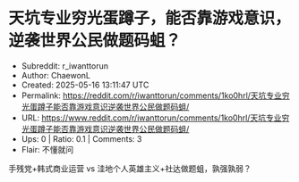 # 天坑专业穷光蛋蹲子，能否靠游戏意识，逆袭世界公民做题码蛆？

- Subreddit: r_iwanttorun
- Author: ChaewonL
- Created: 2025-05-16 13:11:47 UTC
- Permalink: https://reddit.com/r/iwanttorun/comments/1ko0hrl/天坑专业穷光蛋蹲子能否靠游戏意识逆袭世界公民做题码蛆/
- URL: https://www.reddit.com/r/iwanttorun/comments/1ko0hrl/天坑专业穷光蛋蹲子能否靠游戏意识逆袭世界公民做题码蛆/
- Ups: 0 | Ratio: 0.1 | Comments: 3
- Flair: 不懂就问


手残党+韩式商业运营 vs 洼地个人英雄主义+社达做题蛆，孰强孰弱？

